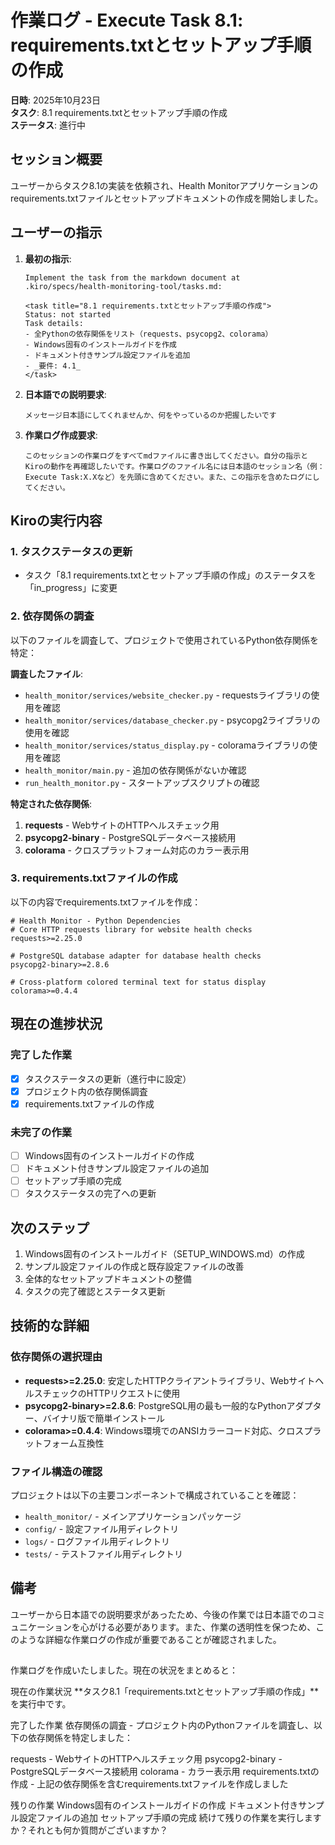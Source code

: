 # 作業ログ - Execute Task 8.1: requirements.txtとセットアップ手順の作成

**日時**: 2025年10月23日  
**タスク**: 8.1 requirements.txtとセットアップ手順の作成  
**ステータス**: 進行中

## セッション概要

ユーザーからタスク8.1の実装を依頼され、Health Monitorアプリケーションのrequirements.txtファイルとセットアップドキュメントの作成を開始しました。

## ユーザーの指示

1. **最初の指示**: 
   ```
   Implement the task from the markdown document at .kiro/specs/health-monitoring-tool/tasks.md:
   
   <task title="8.1 requirements.txtとセットアップ手順の作成">
   Status: not started
   Task details:
   - 全Pythonの依存関係をリスト（requests、psycopg2、colorama）
   - Windows固有のインストールガイドを作成
   - ドキュメント付きサンプル設定ファイルを追加
   - _要件: 4.1_
   </task>
   ```

2. **日本語での説明要求**:
   ```
   メッセージ日本語にしてくれませんか、何をやっているのか把握したいです
   ```

3. **作業ログ作成要求**:
   ```
   このセッションの作業ログをすべてmdファイルに書き出してください。自分の指示とKiroの動作を再確認したいです。作業ログのファイル名には日本語のセッション名（例：Execute Task:X.Xなど）を先頭に含めてください。また、この指示を含めたログにしてください。
   ```

## Kiroの実行内容

### 1. タスクステータスの更新
- タスク「8.1 requirements.txtとセットアップ手順の作成」のステータスを「in_progress」に変更

### 2. 依存関係の調査
以下のファイルを調査して、プロジェクトで使用されているPython依存関係を特定：

**調査したファイル**:
- `health_monitor/services/website_checker.py` - requestsライブラリの使用を確認
- `health_monitor/services/database_checker.py` - psycopg2ライブラリの使用を確認  
- `health_monitor/services/status_display.py` - coloramaライブラリの使用を確認
- `health_monitor/main.py` - 追加の依存関係がないか確認
- `run_health_monitor.py` - スタートアップスクリプトの確認

**特定された依存関係**:
1. **requests** - WebサイトのHTTPヘルスチェック用
2. **psycopg2-binary** - PostgreSQLデータベース接続用
3. **colorama** - クロスプラットフォーム対応のカラー表示用

### 3. requirements.txtファイルの作成
以下の内容でrequirements.txtファイルを作成：

```
# Health Monitor - Python Dependencies
# Core HTTP requests library for website health checks
requests>=2.25.0

# PostgreSQL database adapter for database health checks
psycopg2-binary>=2.8.6

# Cross-platform colored terminal text for status display
colorama>=0.4.4
```

## 現在の進捗状況

### 完了した作業
- [x] タスクステータスの更新（進行中に設定）
- [x] プロジェクト内の依存関係調査
- [x] requirements.txtファイルの作成

### 未完了の作業
- [ ] Windows固有のインストールガイドの作成
- [ ] ドキュメント付きサンプル設定ファイルの追加
- [ ] セットアップ手順の完成
- [ ] タスクステータスの完了への更新

## 次のステップ

1. Windows固有のインストールガイド（SETUP_WINDOWS.md）の作成
2. サンプル設定ファイルの作成と既存設定ファイルの改善
3. 全体的なセットアップドキュメントの整備
4. タスクの完了確認とステータス更新

## 技術的な詳細

### 依存関係の選択理由
- **requests>=2.25.0**: 安定したHTTPクライアントライブラリ、WebサイトヘルスチェックのHTTPリクエストに使用
- **psycopg2-binary>=2.8.6**: PostgreSQL用の最も一般的なPythonアダプター、バイナリ版で簡単インストール
- **colorama>=0.4.4**: Windows環境でのANSIカラーコード対応、クロスプラットフォーム互換性

### ファイル構造の確認
プロジェクトは以下の主要コンポーネントで構成されていることを確認：
- `health_monitor/` - メインアプリケーションパッケージ
- `config/` - 設定ファイル用ディレクトリ
- `logs/` - ログファイル用ディレクトリ
- `tests/` - テストファイル用ディレクトリ

## 備考

ユーザーから日本語での説明要求があったため、今後の作業では日本語でのコミュニケーションを心がける必要があります。また、作業の透明性を保つため、このような詳細な作業ログの作成が重要であることが確認されました。

##
作業ログを作成いたしました。現在の状況をまとめると：

現在の作業状況
**タスク8.1「requirements.txtとセットアップ手順の作成」**を実行中です。

完了した作業
依存関係の調査 - プロジェクト内のPythonファイルを調査し、以下の依存関係を特定しました：

requests - WebサイトのHTTPヘルスチェック用
psycopg2-binary - PostgreSQLデータベース接続用
colorama - カラー表示用
requirements.txtの作成 - 上記の依存関係を含むrequirements.txtファイルを作成しました

残りの作業
Windows固有のインストールガイドの作成
ドキュメント付きサンプル設定ファイルの追加
セットアップ手順の完成
続けて残りの作業を実行しますか？それとも何か質問がございますか？